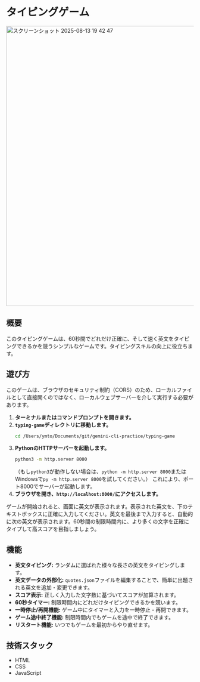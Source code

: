 # タイピングゲーム
<img width="1015" height="751" alt="スクリーンショット 2025-08-13 19 42 47" src="https://github.com/user-attachments/assets/0ed7c8b7-3d2c-4e40-a25a-656af2a4a02a" />

## 概要
このタイピングゲームは、60秒間でどれだけ正確に、そして速く英文をタイピングできるかを競うシンプルなゲームです。タイピングスキルの向上に役立ちます。

## 遊び方
このゲームは、ブラウザのセキュリティ制約（CORS）のため、ローカルファイルとして直接開くのではなく、ローカルウェブサーバーを介して実行する必要があります。

1.  **ターミナルまたはコマンドプロンプトを開きます。**
2.  **`typing-game`ディレクトリに移動します。**
    ```bash
    cd /Users/ymto/Documents/git/gemini-cli-practice/typing-game
    ```
3.  **PythonのHTTPサーバーを起動します。**
    ```bash
    python3 -m http.server 8000
    ```
    （もし`python3`が動作しない場合は、`python -m http.server 8000`またはWindowsで`py -m http.server 8000`を試してください。）
    これにより、ポート8000でサーバーが起動します。
4.  **ブラウザを開き、`http://localhost:8000/`にアクセスします。**

ゲームが開始されると、画面に英文が表示されます。表示された英文を、下のテキストボックスに正確に入力してください。英文を最後まで入力すると、自動的に次の英文が表示されます。60秒間の制限時間内に、より多くの文字を正確にタイプして高スコアを目指しましょう。

## 機能
*   **英文タイピング:** ランダムに選ばれた様々な長さの英文をタイピングします。
*   **英文データの外部化:** `quotes.json`ファイルを編集することで、簡単に出題される英文を追加・変更できます。
*   **スコア表示:** 正しく入力した文字数に基づいてスコアが加算されます。
*   **60秒タイマー:** 制限時間内にどれだけタイピングできるかを競います。
*   **一時停止/再開機能:** ゲーム中にタイマーと入力を一時停止・再開できます。
*   **ゲーム途中終了機能:** 制限時間内でもゲームを途中で終了できます。
*   **リスタート機能:** いつでもゲームを最初からやり直せます。

## 技術スタック
*   HTML
*   CSS
*   JavaScript
